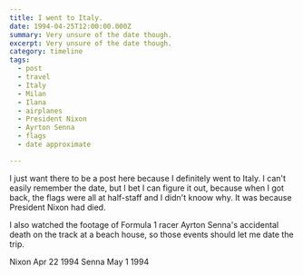 ```yaml
---
title: I went to Italy.
date: 1994-04-25T12:00:00.000Z
summary: Very unsure of the date though.
excerpt: Very unsure of the date though.
category: timeline
tags:
  - post 
  - travel
  - Italy
  - Milan
  - Ilana
  - airplanes
  - President Nixon
  - Ayrton Senna
  - flags
  - date approximate

---
```


I just want there to be a post here because I definitely went to Italy. I can't easily remember the date, but I bet I can figure it out, because when I got back, the flags were all at half-staff and I didn't knoow why. It was because President Nixon had died.

I also watched the footage of Formula 1 racer Ayrton Senna's accidental death on the track at a beach house, so those events should let me date the trip.

Nixon Apr 22 1994
Senna May 1 1994